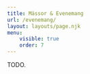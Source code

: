 ```yaml
---
title: Mässor & Evenemang
url: /evenemang/
layout: layouts/page.njk
menu:
    visible: true
    order: 7
---
```


TODO.
